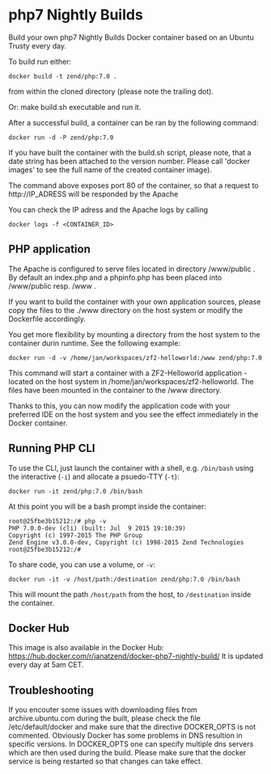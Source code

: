 php7 Nightly Builds
================================

Build your own php7 Nightly Builds Docker container based on an Ubuntu Trusty every day.

To build run either:
```
docker build -t zend/php:7.0 .
```
from within the cloned directory (please note the trailing dot).

Or: make build.sh executable and run it.

After a successful build, a container can be ran by the following command:
```
docker run -d -P zend/php:7.0
```
If you have built the container with the build.sh script, please note, that a date string has been attached to the version number. Please call 'docker images' to see the full name of the created container image).

The command above exposes port 80 of the container, so that a request to http://IP_ADRESS will be responded by the Apache 

You can check the IP adress and the Apache logs by calling
```
docker logs -f <CONTAINER_ID>
```

PHP application
---
The Apache is configured to serve files located in directory /www/public . By default an index.php and a phpinfo.php has been placed into /www/public resp. /www .

If you want to build the container with your own application sources, please copy the files to the ./www directory on the host system or modify the Dockerfile accordingly.

You get more flexibility by mounting a directory from the host system to the container durin runtime. See the following example:
```
docker run -d -v /home/jan/workspaces/zf2-helloworld:/www zend/php:7.0
```
This command will start a container with a ZF2-Helloworld application - located on the host system in /home/jan/workspaces/zf2-helloworld. The files have been mounted in the container to the /www directory.

Thanks to this, you can now modify the application code with your preferred IDE on the host system and you see the effect immediately in the Docker container.

Running PHP CLI
---
To use the CLI, just launch the container with a shell, e.g. `/bin/bash` using
the interactive (`-i`) and allocate a psuedo-TTY (`-t`):

```
docker run -it zend/php:7.0 /bin/bash
```

At this point you will be a bash prompt inside the container:

```
root@25fbe3b15212:/# php -v
PHP 7.0.0-dev (cli) (built: Jul  9 2015 19:10:39)
Copyright (c) 1997-2015 The PHP Group
Zend Engine v3.0.0-dev, Copyright (c) 1998-2015 Zend Technologies
root@25fbe3b15212:/#
```

To share code, you can use a volume, or `-v`:

```
docker run -it -v /host/path:/destination zend/php:7.0 /bin/bash
```

This will mount the path `/host/path` from the host, to `/destination` inside
the container.

Docker Hub
----------
This image is also available in the Docker Hub:
https://hub.docker.com/r/janatzend/docker-php7-nightly-build/
It is updated every day at 5am CET.

Troubleshooting
---
If you encouter some issues with downloading files from archive.ubuntu.com during the built, please check the file /etc/default/docker and make sure that the directive DOCKER_OPTS is not commented. Obviously Docker has some problems in DNS resultion in specific versions. In DOCKER_OPTS one can specify multiple dns servers which are then used during the build. Please make sure that the docker service is being restarted so that changes can take effect.
